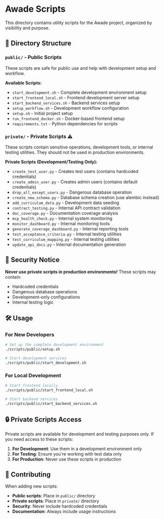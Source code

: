 # Awade Scripts

This directory contains utility scripts for the Awade project, organized by visibility and purpose.

## 📁 Directory Structure

### `public/` - Public Scripts
These scripts are safe for public use and help with development setup and workflow.

**Available Scripts:**
- `start_development.sh` - Complete development environment setup
- `start_frontend_local.sh` - Frontend development server setup
- `start_backend_services.sh` - Backend services setup
- `setup_workflow.sh` - Development workflow configuration
- `setup.sh` - Initial project setup
- `run_frontend_docker.sh` - Docker-based frontend setup
- `requirements.txt` - Python dependencies for scripts

### `private/` - Private Scripts ⚠️
These scripts contain sensitive operations, development tools, or internal testing utilities. They should not be used in production environments.

**Private Scripts (Development/Testing Only):**
- `create_test_user.py` - Creates test users (contains hardcoded credentials)
- `create_admin_user.py` - Creates admin users (contains default credentials)
- `drop_all_except_users.py` - Dangerous database operation
- `create_new_schema.py` - Database schema creation (use alembic instead)
- `add_curriculum_data.py` - Development data seeding
- `contract_testing.py` - Internal API contract validation
- `doc_coverage.py` - Documentation coverage analysis
- `mcp_health_check.py` - Internal system monitoring
- `monitor_dashboard.py` - Internal monitoring tools
- `generate_coverage_dashboard.py` - Internal reporting tools
- `test_acceptance_criteria.py` - Internal testing utilities
- `test_curriculum_mapping.py` - Internal testing utilities
- `update_api_docs.py` - Internal documentation generation

## 🚨 Security Notice

**Never use private scripts in production environments!** These scripts may contain:
- Hardcoded credentials
- Dangerous database operations
- Development-only configurations
- Internal testing logic

## 🛠️ Usage

### For New Developers
```bash
# Set up the complete development environment
./scripts/public/setup.sh

# Start development services
./scripts/public/start_development.sh
```

### For Local Development
```bash
# Start frontend locally
./scripts/public/start_frontend_local.sh

# Start backend services
./scripts/public/start_backend_services.sh
```

## 🔒 Private Scripts Access

Private scripts are available for development and testing purposes only. If you need access to these scripts:

1. **For Development**: Use them in a development environment only
2. **For Testing**: Ensure you're working with test data only
3. **For Production**: Never use these scripts in production

## 📝 Contributing

When adding new scripts:
- **Public scripts**: Place in `public/` directory
- **Private scripts**: Place in `private/` directory
- **Security**: Never include hardcoded credentials
- **Documentation**: Always include usage instructions 